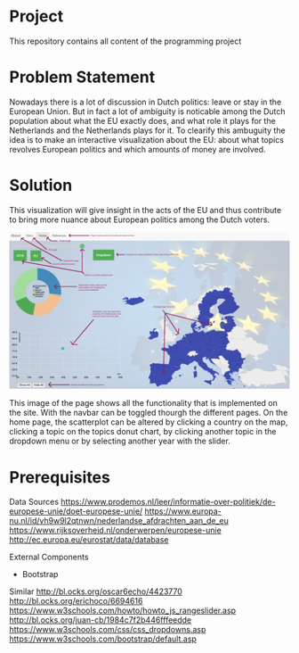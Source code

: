 # Project
This repository contains all content of the programming project

# Problem Statement
Nowadays there is a lot of discussion in Dutch politics: leave or stay in the European Union. But in fact a lot of ambiguity is noticable among the Dutch population about what the EU exactly does, and what role it plays for the Netherlands and the Netherlands plays for it. To clearify this ambuguity the idea is to make an interactive visualization about the EU: about what topics revolves European politics and which amounts of money are involved. 

# Solution
This visualization will give insight in the acts of the EU and thus contribute to bring more nuance about European politics among the Dutch voters.

![Alt Text](doc/readmefinal.png)


This image of the page shows all the functionality that is implemented on the site. With the navbar can be toggled thourgh the different pages. On the home page, the scatterplot can be altered by clicking a country on the map, clicking a topic on the topics donut chart, by clicking another topic in the dropdown menu or by selecting another year with the slider. 

# Prerequisites
Data Sources
https://www.prodemos.nl/leer/informatie-over-politiek/de-europese-unie/doet-europese-unie/
https://www.europa-nu.nl/id/vh9w9l2qtnwn/nederlandse_afdrachten_aan_de_eu
https://www.rijksoverheid.nl/onderwerpen/europese-unie
http://ec.europa.eu/eurostat/data/database

External Components
- Bootstrap

Similar
http://bl.ocks.org/oscar6echo/4423770
http://bl.ocks.org/erichoco/6694616
https://www.w3schools.com/howto/howto_js_rangeslider.asp
http://bl.ocks.org/juan-cb/1984c7f2b446fffeedde
https://www.w3schools.com/css/css_dropdowns.asp
https://www.w3schools.com/bootstrap/default.asp